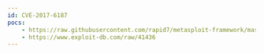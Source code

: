 ```yaml
---
id: CVE-2017-6187
pocs:
    - https://raw.githubusercontent.com/rapid7/metasploit-framework/master/modules/exploits/windows/http/disksavvy_get_bof.rb
    - https://www.exploit-db.com/raw/41436
---
```

